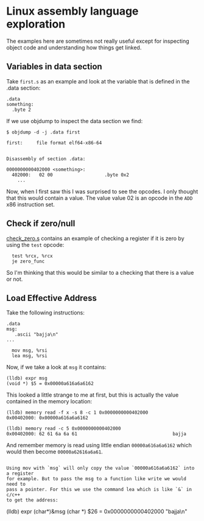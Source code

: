 # Linux assembly language exploration

The examples here are sometimes not really useful except for inspecting
object code and understanding how things get linked.

## Variables in data section

Take `first.s` as an example and look at the variable that is defined in the
.data section:

```
.data
something:
  .byte 2
```

If we use objdump to inspect the data section we find:

```console
$ objdump -d -j .data first

first:     file format elf64-x86-64


Disassembly of section .data:

0000000000402000 <something>:
  402000:	02 00                	.byte 0x2
	...
```

Now, when I first saw this I was surprised to see the opcodes. I only thought
that this would contain a value. The value value 02 is an opcode in the
`ADD` x86 instruction set. 

## Check if zero/null
[check_zero.s](./check_zero.s) contains an example of checking a register if
it is zero by using the `test` opcode:
```
  test %rcx, %rcx
  je zero_func
``` 
So I'm thinking that this would be similar to a checking that there is a value
or not.


## Load Effective Address

Take the following instructions:
```
.data
msg:
   .ascii "bajja\n"
...

  mov msg, %rsi
  lea msg, %rsi
```

Now, if we take a look at `msg` it contains:
```console
(lldb) expr msg
(void *) $5 = 0x00000a616a6a6162
```

This looked a little strange to me at first, but this is actually the value
contained in the memory location:

```console
(lldb) memory read -f x -s 8 -c 1 0x0000000000402000
0x00402000: 0x00000a616a6a6162

(lldb) memory read -c 5 0x0000000000402000
0x00402000: 62 61 6a 6a 61                                   bajja
```
And remember memory is read using little endian `00000a616a6a6162` which
would then become `00000a62616a6a61`.
```

Using mov with `msg` will only copy the value `00000a616a6a6162` into a register
for example. But to pass the msg to a function like write we would need to
pass a pointer. For this we use the command lea which is like `&` in c/c++
to get the address:
```
(lldb) expr (char*)&msg
(char *) $26 = 0x0000000000402000 "bajja\n"
```
